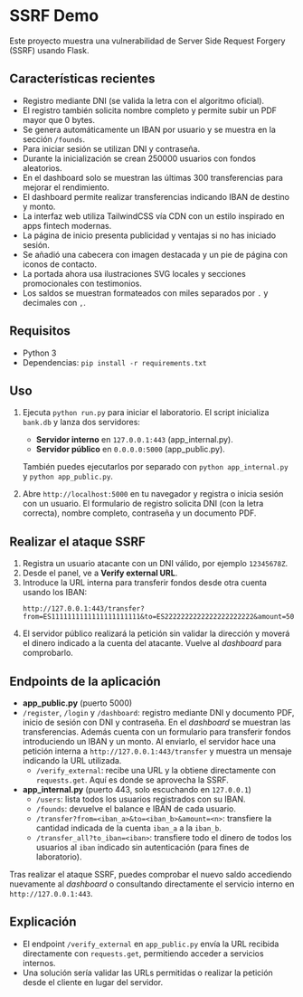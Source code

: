 # SSRF Demo

Este proyecto muestra una vulnerabilidad de Server Side Request Forgery (SSRF) usando Flask.

## Características recientes
- Registro mediante DNI (se valida la letra con el algoritmo oficial).
- El registro también solicita nombre completo y permite subir un PDF mayor que 0 bytes.
- Se genera automáticamente un IBAN por usuario y se muestra en la sección `/founds`.
- Para iniciar sesión se utilizan DNI y contraseña.
- Durante la inicialización se crean 250000 usuarios con fondos aleatorios.
- En el dashboard solo se muestran las últimas 300 transferencias para mejorar el rendimiento.
- El dashboard permite realizar transferencias indicando IBAN de destino y monto.
- La interfaz web utiliza TailwindCSS vía CDN con un estilo inspirado en apps fintech modernas.
- La página de inicio presenta publicidad y ventajas si no has iniciado sesión.
- Se añadió una cabecera con imagen destacada y un pie de página con iconos de contacto.
- La portada ahora usa ilustraciones SVG locales y secciones promocionales con testimonios.
- Los saldos se muestran formateados con miles separados por `.` y decimales con `,`.

## Requisitos
- Python 3
- Dependencias: `pip install -r requirements.txt`

## Uso
1. Ejecuta `python run.py` para iniciar el laboratorio. El script inicializa `bank.db` y lanza dos servidores:
   - **Servidor interno** en `127.0.0.1:443` (app_internal.py).
   - **Servidor público** en `0.0.0.0:5000` (app_public.py).
   
   También puedes ejecutarlos por separado con `python app_internal.py` y `python app_public.py`.
2. Abre `http://localhost:5000` en tu navegador y registra o inicia sesión con un usuario.
   El formulario de registro solicita DNI (con la letra correcta), nombre completo,
   contraseña y un documento PDF.

## Realizar el ataque SSRF
1. Registra un usuario atacante con un DNI válido, por ejemplo `12345678Z`.
2. Desde el panel, ve a **Verify external URL**.
3. Introduce la URL interna para transferir fondos desde otra cuenta usando los IBAN:
   ```
   http://127.0.0.1:443/transfer?from=ES1111111111111111111111&to=ES2222222222222222222222&amount=500
   ```
4. El servidor público realizará la petición sin validar la dirección y moverá el dinero indicado a la cuenta del atacante. Vuelve al *dashboard* para comprobarlo.

## Endpoints de la aplicación

- **app_public.py** (puerto 5000)
- `/register`, `/login` y `/dashboard`: registro mediante DNI y documento PDF, inicio de sesión con DNI y contraseña. En el *dashboard* se muestran las transferencias.
  Además cuenta con un formulario para transferir fondos introduciendo un IBAN y un monto.
  Al enviarlo, el servidor hace una petición interna a `http://127.0.0.1:443/transfer` y muestra
  un mensaje indicando la URL utilizada.
  - `/verify_external`: recibe una URL y la obtiene directamente con `requests.get`. Aquí es donde se aprovecha la SSRF.
- **app_internal.py** (puerto 443, solo escuchando en `127.0.0.1`)
  - `/users`: lista todos los usuarios registrados con su IBAN.
  - `/founds`: devuelve el balance e IBAN de cada usuario.
  - `/transfer?from=<iban_a>&to=<iban_b>&amount=<n>`: transfiere la cantidad indicada de la cuenta `iban_a` a la `iban_b`.
  - `/transfer_all?to_iban=<iban>`: transfiere todo el dinero de todos los usuarios al `iban` indicado sin autenticación (para fines de laboratorio).

Tras realizar el ataque SSRF, puedes comprobar el nuevo saldo accediendo nuevamente al *dashboard* o consultando directamente el servicio interno en `http://127.0.0.1:443`.

## Explicación
- El endpoint `/verify_external` en `app_public.py` envía la URL recibida directamente con `requests.get`, permitiendo acceder a servicios internos.
- Una solución sería validar las URLs permitidas o realizar la petición desde el cliente en lugar del servidor.
